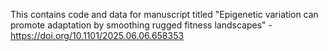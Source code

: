 This contains code and data for manuscript titled "Epigenetic variation can promote adaptation by smoothing rugged fitness landscapes" - https://doi.org/10.1101/2025.06.06.658353
